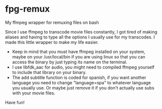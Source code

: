 # fpg-remux
My ffmpeg wrapper for remuxing files on bash

Since I use ffmpeg to transcode movie files constantly, I got tired of making aliases and having to type all the options I usually use for my transcodes. I made this little wrapper to make my life easier.

- Keep in mind that you must have ffmpeg installed on your system, maybe on your /usr/local/bin if you are using linux so that you can access the binary by just typing its name on the terminal.
- I use libfdk_aac for audio, you might need to compiled ffmpeg yourself to include that library on your binary.
- The add subtitle function is coded for spanish, if you want another language you need to change "language=spa" to whatever language you usually use. Or maybe just remove it if you don't actually use subs with your movie files.

Have fun!
